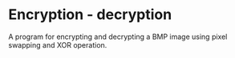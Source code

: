 # Encryption - decryption

A program for encrypting and decrypting a BMP image using pixel swapping and XOR operation.
